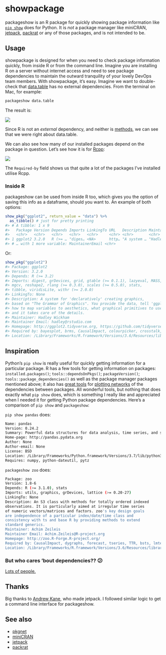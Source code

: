 
<!-- README.md is generated from README.Rmd. Please edit that file -->

# showpackage

<!-- badges: start -->

<!-- badges: end -->

packageshow is an R package for quickly showing package information like
[`pip show`](https://pip.pypa.io/en/stable/reference/pip_show/) does for
Python. It is *not* a package manager like miniCRAN,
[jetpack](https://github.com/ankane/jetpack),
[packrat](https://rstudio.github.io/packrat/) or any of those packages,
and is not intended to be.

## Usage

showpackage is designed for when you need to check package information
quickly, from inside R or from the command line. Imagine you are
installing R on a server without internet access and need to see package
dependencies to maintain the outward tranquility of your lovely DevOps
team members. With showpackage, it’s easy. Imagine we want to
double-check that [data.table](https://github.com/Rdatatable/data.table)
has no external dependencies. From the terminal on Mac, for example:

``` bash
packageshow data.table
```

The result is:

![](https://i.imgur.com/GbGx5dM.png)

Since R is not an *external* dependency, and neither is
[methods](https://stat.ethz.ch/R-manual/R-devel/library/methods/html/methods-package.html),
we can see that we were right about data.table.

We can also see how many of our installed packages depend on the package
in question. Let’s see how it is for
[Rcpp](https://cran.r-project.org/web/packages/Rcpp/index.html):

![](https://i.imgur.com/pGI9GOO.png)

The `Required-by` field shows us that quite a lot of the packages I’ve
installed utilise Rcpp.

### Inside R

packageshow can be used from inside R too, which gives you the option of
saving this info as a dataframe, should you want to. An example of both
options:

``` r
show_pkg("ggplot2", return_value = "data") %>% 
  as_tibble() # just for pretty printing
#> # A tibble: 1 x 9
#>   Package Version Depends Imports LinkingTo URL   Description Maintainer
#>   <chr>   <chr>   <chr>   <chr>   <chr>     <chr> <chr>       <chr>     
#> 1 ggplot2 3.2.0   R (>= … "diges… <NA>      http… "A system … "Hadley W…
#> # … with 1 more variable: MaintainerEmail <chr>
```

Or:

``` r
show_pkg("ggplot2")
#> Package: ggplot2
#> Version: 3.2.0
#> Depends: R (>= 3.2)
#> Imports: digest, grDevices, grid, gtable (>= 0.1.1), lazyeval, MASS,
#> mgcv, reshape2, rlang (>= 0.3.0), scales (>= 0.5.0), stats,
#> tibble, viridisLite, withr (>= 2.0.0)
#> LinkingTo: None
#> Description: A system for 'declaratively' creating graphics,
#> based on "The Grammar of Graphics". You provide the data, tell 'ggplot2'
#> how to map variables to aesthetics, what graphical primitives to use,
#> and it takes care of the details.
#> Maintainer: Hadley Wickham 
#> Maintainer Email: hadley@rstudio.com
#> Homepage: http://ggplot2.tidyverse.org, https://github.com/tidyverse/ggplot2
#> Required by: bayesplot, brms, CausalImpact, colourpicker, crosstalk, dlstats, forecast, ggiraph, ggridges, rstanarm, shinystan, tidyverse, viridis, cowplot, gganimate, ggrepel, plotly, rstan
#> Location: /Library/Frameworks/R.framework/Versions/3.6/Resources/library/ggplot2
```

## Inspiration

Python’s `pip show` is really useful for quickly getting information for
a particular package. R has a few tools for getting information on
packages: `installed.packages()`; `tools::dependsOnPkgs()`;
`packageVersion()`; `tools::package_dependencies()` as well as the
package manager packages mentioned above; it also has [great
tools](https://cran.r-project.org/web/packages/pkgnet/vignettes/pkgnet-intro.html)
for [plotting
networks](https://eranraviv.com/r-tips-and-tricks-package-dependencies/)
of the dependencies between packages. All wonderful tools, but nothing
that does exactly what `pip show` does, which is something I really like
and appreciated when I needed it for getting Python package
dependencies. Here’s a comparison of `pip show` and `packageshow`:

`pip show pandas` does:

``` bash
Name: pandas
Version: 0.24.2
Summary: Powerful data structures for data analysis, time series, and statistics
Home-page: http://pandas.pydata.org
Author: None
Author-email: None
License: BSD
Location: /Library/Frameworks/Python.framework/Versions/3.7/lib/python3.7/site-packages
Requires: numpy, python-dateutil, pytz
```

`packageshow zoo` does:

``` bash
Package: zoo
Version: 1.8-6
Depends: R (>= 3.1.0), stats
Imports: utils, graphics, grDevices, lattice (>= 0.20-27)
LinkingTo: None
Description: An S3 class with methods for totally ordered indexed
observations. It is particularly aimed at irregular time series
of numeric vectors/matrices and factors. zoo's key design goals
are independence of a particular index/date/time class and
consistency with ts and base R by providing methods to extend
standard generics.
Maintainer: Achim Zeileis
Maintainer Email: Achim.Zeileis@R-project.org
Homepage: http://zoo.R-Forge.R-project.org/
Required by: CausalImpact, dygraphs, forecast, tseries, TTR, bsts, lmtest, quantmod, xts
Location: /Library/Frameworks/R.framework/Versions/3.6/Resources/library/zoo
```

### But who cares ’bout dependencies?? 😕

[Lots of
people.](http://dirk.eddelbuettel.com/blog/2018/02/28/#017_dependencies)

## Thanks

Big thanks to [Andrew Kane](https://github.com/ankane), who made
jetpack. I followed similar logic to get a command line interface for
packageshow.

## See also

  - [pkgnet](https://cran.r-project.org/web/packages/pkgnet/vignettes/pkgnet-intro.html)
  - [miniCRAN](https://cran.r-project.org/web/packages/miniCRAN/)
  - [jetpack](https://cran.r-project.org/web/packages/jetpack/)
  - [packrat](https://cran.r-project.org/web/packages/packrat/)
